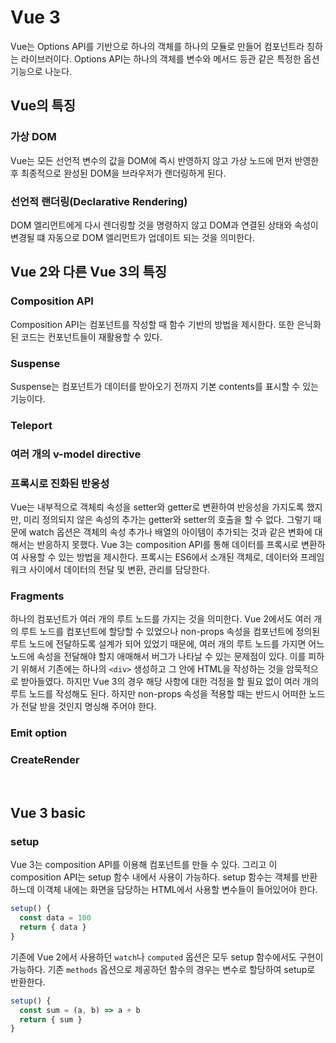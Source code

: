  # Vue 3

Vue는 Options API를 기반으로 하나의 객체를 하나의 모듈로 만들어 컴포넌트라 칭하는 라이브러이다. Options API는 하나의 객체를 변수와 메서드 등관 같은 특정한 옵션 기능으로 나눈다.

## Vue의 특징

### 가상 DOM
Vue는 모든 선언적 변수의 값을 DOM에 즉시 반영하지 않고 가상 노드에 먼저 반영한 후 최종적으로 완성된 DOM을 브라우저가 랜더링하게 된다.

### 선언적 랜더링(Declarative Rendering)
DOM 엘리먼트에게 다시 렌더링할 것을 명령하지 않고 DOM과 연결된 상태와 속성이 변경될 떄 자동으로 DOM 엘리먼트가 업데이트 되는 것을 의미한다.

## Vue 2와 다른 Vue 3의 특징

### Composition API
Composition API는 컴포넌트를 작성할 때 함수 기반의 방법을 제시한다. 또한 은닉화된 코드는 컨포넌트들이 재활용할 수 있다.

### Suspense
Suspense는 컴포넌트가 데이터를 받아오기 전까지 기본 contents를 표시할 수 있는 기능이다.

### Teleport

### 여러 개의 v-model directive

### 프록시로 진화된 반응성
Vue는 내부적으로 객체릐 속성을 setter와 getter로 변환하여 반응성을 가지도록 했지만, 미리 정의되지 않은 속성의 추가는 getter와 setter의 호출을 할 수 없다. 그렇기 때문에 watch 옵션은 객체의 속성 추가나 배열의 아이템이 추가되는 것과 같은 변화에 대해서는 반응하지 못했다. Vue 3는 composition API를 통해 데이터를 프록시로 변환하여 사용할 수 있는 방법을 제시한다. 프록시는 ES6에서 소개된 객체로, 데이터와 프레임워크 사이에서 데이터의 전달 및 변환, 관리를 담당한다.

### Fragments
하나의 컴포넌트가 여러 개의 루트 노드를 가지는 것을 의미한다. Vue 2에서도 여러 개의 루트 노드를 컴포넌트에 할당할 수 있었으나 non-props 속성을 컴포넌트에 정의된 루트 노드에 전달하도록 설계가 되어 있었기 때문에, 여러 개의 루트 노드를 가지면 어느 노드에 속성을 전달해야 할지 애매해서 버그가 나타날 수 있는 문제점이 있다. 이를 피하기 위해서 기존에는 하나의 `<div>` 생성하고 그 안에 HTML을 작성하는 것을 암묵적으로 받아들였다. 하지만 Vue 3의 경우 해당 사항에 대한 걱정을 할 필요 없이 여러 개의 루트 노드를 작성해도 된다. 하지만 non-props 속성을 적용할 때는 반드시 어떠한 노드가 전달 받을 것인지 명싱해 주어야 한다.

### Emit option

### CreateRender

<br>

## Vue 3 basic

### setup
Vue 3는 composition API를 이용해 컴포넌트를 만들 수 있다. 그리고 이 composition API는 setup 함수 내에서 사용이 가능하다. setup 함수는 객체를 반환하느데 이객체 내에는 화면을 담당하는 HTML에서 사용할 변수들이 들어있어야 한다.

``` javascript
setup() {
  const data = 100
  return { data }
}
```

기존에 Vue 2에서 사용하던 `watch`나 `computed` 옵션은 모두 setup 함수에서도 구현이 가능하다. 기존 `methods` 옵션으로 제공하던 함수의 경우는 변수로 할당하여 setup로 반환한다.

``` javascript
setup() {
  const sum = (a, b) => a + b
  return { sum }
}
```